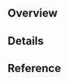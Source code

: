 ## Overview

## Details

## Reference

<!-- Optional

---
<details><summary>Japanese</summary>

## 概要

## 詳細

## 参考

</details>

-->
